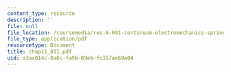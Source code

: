 ```yaml
---
content_type: resource
description: ''
file: null
file_location: /coursemedia/res-6-001-continuum-electromechanics-spring-2009/a3ac014c8a0cfa9b09ebfc357ae60a04_chap11_811.pdf
file_type: application/pdf
resourcetype: Document
title: chap11_811.pdf
uid: a3ac014c-8a0c-fa9b-09eb-fc357ae60a04
---
```

